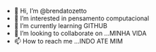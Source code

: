 - 👋 Hi, I’m @brendatozetto
- 👀 I’m interested in pensamento computacional 
- 🌱 I’m currently learning  GITHUB
- 💞️ I’m looking to collaborate on ...MINHA VIDA
- 📫 How to reach me ...INDO ATE MIM

<!---
brendatozetto/brendatozetto is a ✨ special ✨ repository because its `README.md` (this file) appears on your GitHub profile.
You can click the Preview link to take a look at your changes.
--->
